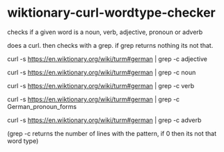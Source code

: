 # wiktionary-curl-wordtype-checker
checks if a given word is a noun, verb, adjective, pronoun or adverb


does a curl. then checks with a grep. if grep returns nothing its not that.

curl -s https://en.wiktionary.org/wiki/turm#german | grep -c adjective

curl -s https://en.wiktionary.org/wiki/turm#german | grep -c noun

curl -s https://en.wiktionary.org/wiki/turm#german | grep -c verb

curl -s https://en.wiktionary.org/wiki/turm#german | grep -c German_pronoun_forms

curl -s https://en.wiktionary.org/wiki/turm#german | grep -c adverb

(grep -c returns the number of lines with the pattern, if 0 then its not that word type)


